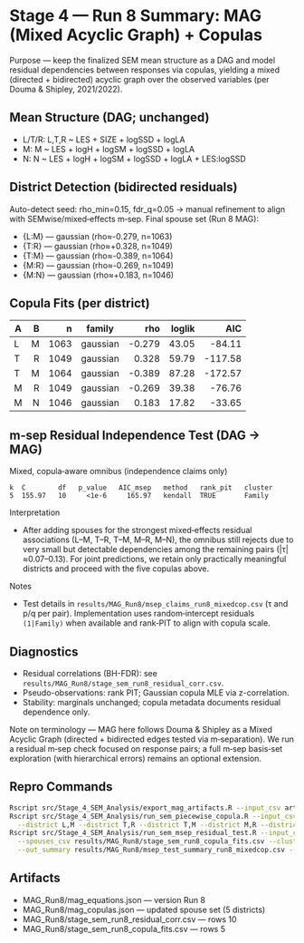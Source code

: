 # Stage 4 — Run 8 Summary: MAG (Mixed Acyclic Graph) + Copulas

Purpose — keep the finalized SEM mean structure as a DAG and model residual dependencies between responses via copulas, yielding a mixed (directed + bidirected) acyclic graph over the observed variables (per Douma & Shipley, 2021/2022).

## Mean Structure (DAG; unchanged)
- L/T/R: L,T,R ~ LES + SIZE + logSSD + logLA
- M: M ~ LES + logH + logSM + logSSD + logLA
- N: N ~ LES + logH + logSM + logSSD + logLA + LES:logSSD

## District Detection (bidirected residuals)
Auto-detect seed: rho_min=0.15, fdr_q=0.05 → manual refinement to align with SEMwise/mixed‑effects m‑sep.
Final spouse set (Run 8 MAG):
- {L:M} — gaussian (rho≈-0.279, n=1063)
- {T:R} — gaussian (rho≈+0.328, n=1049)
- {T:M} — gaussian (rho≈-0.389, n=1064)
- {M:R} — gaussian (rho≈-0.269, n=1049)
- {M:N} — gaussian (rho≈+0.183, n=1046)

## Copula Fits (per district)
| A | B | n | family | rho | loglik | AIC |
|---|---:|---:|---|---:|---:|---:|
| L | M | 1063 | gaussian | -0.279 | 43.05 | -84.11 |
| T | R | 1049 | gaussian | 0.328 | 59.79 | -117.58 |
| T | M | 1064 | gaussian | -0.389 | 87.28 | -172.57 |
| M | R | 1049 | gaussian | -0.269 | 39.38 | -76.76 |
| M | N | 1046 | gaussian | 0.183 | 17.82 | -33.65 |

## m‑sep Residual Independence Test (DAG → MAG)
Mixed, copula‑aware omnibus (independence claims only)
```
k  C        df   p_value   AIC_msep   method   rank_pit   cluster
5  155.97   10     <1e-6     165.97   kendall  TRUE       Family
```

Interpretation
- After adding spouses for the strongest mixed‑effects residual associations (L–M, T–R, T–M, M–R, M–N), the omnibus still rejects due to very small but detectable dependencies among the remaining pairs (|τ|≈0.07–0.13). For joint predictions, we retain only practically meaningful districts and proceed with the five copulas above.

Notes
- Test details in `results/MAG_Run8/msep_claims_run8_mixedcop.csv` (τ and p/q per pair). Implementation uses random‑intercept residuals `(1|Family)` when available and rank‑PIT to align with copula scale.

## Diagnostics
- Residual correlations (BH-FDR): see `results/MAG_Run8/stage_sem_run8_residual_corr.csv`.
- Pseudo-observations: rank PIT; Gaussian copula MLE via z-correlation.
- Stability: marginals unchanged; copula metadata documents residual dependence only.

Note on terminology — MAG here follows Douma & Shipley as a Mixed Acyclic Graph (directed + bidirected edges tested via m‑separation). We run a residual m‑sep check focused on response pairs; a full m‑sep basis‑set exploration (with hierarchical errors) remains an optional extension.

## Repro Commands
```bash
Rscript src/Stage_4_SEM_Analysis/export_mag_artifacts.R --input_csv artifacts/model_data_complete_case_with_myco.csv --out_dir results/MAG_Run8 --version Run8
Rscript src/Stage_4_SEM_Analysis/run_sem_piecewise_copula.R --input_csv artifacts/model_data_complete_case_with_myco.csv --out_dir results/MAG_Run8 --version Run8 \
  --district L,M --district T,R --district T,M --district M,R --district M,N
Rscript src/Stage_4_SEM_Analysis/run_sem_msep_residual_test.R --input_csv artifacts/model_data_complete_case_with_myco.csv \
  --spouses_csv results/MAG_Run8/stage_sem_run8_copula_fits.csv --cluster_var Family --corr_method kendall --rank_pit true \
  --out_summary results/MAG_Run8/msep_test_summary_run8_mixedcop.csv --out_claims results/MAG_Run8/msep_claims_run8_mixedcop.csv
```

## Artifacts
- MAG_Run8/mag_equations.json — version Run 8
- MAG_Run8/mag_copulas.json — updated spouse set (5 districts)
- MAG_Run8/stage_sem_run8_residual_corr.csv — rows 10
- MAG_Run8/stage_sem_run8_copula_fits.csv — rows 5

